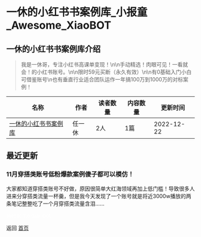 # 一休的小红书书案例库_小报童_Awesome_XiaoBOT

## 一休的小红书书案例库介绍
> 我是一休哥，专注小红书高课单变现！\n\n手动精选！肉眼可见！一看就会！的小红书账号。\n\n限时59元买断（永久有效）\n\n有0基础入门小白可借鉴账号\n也有垂直行业适合团队运作一年搞100万到1000万的对标案例！  
  


|名称|作者|读者数量|内容数量|更新时间|
|---|---|---|---|---|
|[一休的小红书书案例库](https://xiaobot.net/p/1111?refer=9c3f1c95-a052-465a-9902-f6d75080262a)|任一休|2人|1篇|2022-12-22|

## 最近更新
### 11月穿搭类账号低粉爆款案例傻子都可以模仿！

大家都知道穿搭类账号不好做，原因很简单大红海领域再加上低门槛！导致很多人进来分穿搭类流量一杯羹，但是我今天发现了一个账号就是将近3000w播放的两条笔记整整吃了一个月穿搭类流量含泪......


<a href="https://github.com/Reno9527/awesome-xiaobot" style="color: white; text-decoration: none;">awesome-xiaobot</a>

返回 [首页](../README.md)
